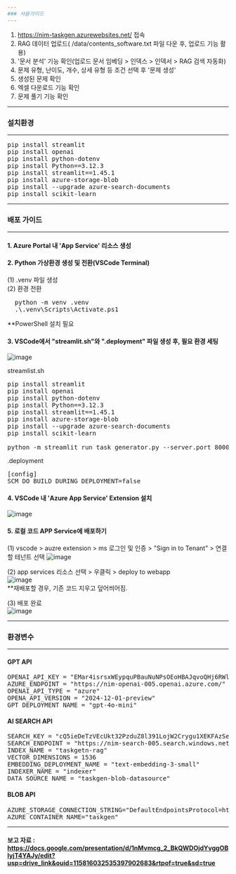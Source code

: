 ```yaml
---
### 사용가이드    
---
```

1. https://nim-taskgen.azurewebsites.net/ 접속
2. RAG 데이터 업로드( /data/contents_software.txt  파일 다운 후, 업로드 기능 활용)  
3. '문서 분석' 기능 확인(업로드 문서 임베딩 > 인덱스 > 인덱서 > RAG 검색 자동화)
5. 문제 유형, 난이도, 개수, 상세 유형 등 조건 선택 후 '문제 생성'  
6. 생성된 문제 확인  
7. 엑셀 다운로드 기능 확인  
8. 문제 풀기 기능 확인  

---
### 설치환경  
---
<pre>pip install streamlit  
pip install openai  
pip install python-dotenv  
pip install Python==3.12.3  
pip install streamlit==1.45.1  
pip install azure-storage-blob  
pip install --upgrade azure-search-documents  
pip install scikit-learn  </pre>

---
### 배포 가이드  
---
#### 1. Azure Portal 내 'App Service' 리소스 생성  
#### 2. Python 가상환경 생성 및 전환(VSCode Terminal)  
(1) .venv 파일 생성  
(2) 환경 전환  
<pre>
  python -m venv .venv  
  .\.venv\Scripts\Activate.ps1  
</pre>  
**PowerShell 설치 필요  

#### 3. VSCode에서 "streamlit.sh"와 ".deployment" 파일 생성 후, 필요 환경 세팅
![image](https://github.com/user-attachments/assets/1e4cc0bd-64b5-4681-81f4-62b99cf812d2)  

streamlist.sh  
<pre>
pip install streamlit  
pip install openai  
pip install python-dotenv  
pip install Python==3.12.3  
pip install streamlit==1.45.1  
pip install azure-storage-blob
pip install --upgrade azure-search-documents
pip install scikit-learn

python -m streamlit run task_generator.py --server.port 8000 --server.address 0.0.0.0  
</pre>

.deployment  
<pre>
[config]  
SCM_DO_BUILD_DURING_DEPLOYMENT=false  
</pre>

#### 4. VSCode 내 'Azure App Service' Extension 설치
![image](https://github.com/user-attachments/assets/f559bd97-c44d-48ce-b45d-57b1e2d7afd1)

#### 5. 로컬 코드 APP Service에 배포하기  
(1) vscode > auzre extension > ms 로그인 및 인증 > "Sign in to Tenant" > 연결할 테넌트 선택
![image](https://github.com/user-attachments/assets/dbf0ae21-f27b-4b3a-b241-ba73a666f1d3)

(2) app services 리소스 선택 > 우클릭 > deploy to webapp  
![image](https://github.com/user-attachments/assets/26740060-0b59-4ed1-b7a9-a970941fc3e8)  
**재배포할 경우, 기존 코드 지우고 덮어씌어짐.

(3) 배포 완료  
![image](https://github.com/user-attachments/assets/4d56b459-d8bb-424e-9526-4ca65de089d6)

---
### 환경변수  
---
#### GPT API  
<pre>OPENAI_API_KEY = "EMar4isrsxWEypquPBauNuNPsOEoHBAJqvoQHj6RWlLfJG8Vu2KCJQQJ99BFACfhMk5XJ3w3AAABACOGhkVF"  
AZURE_ENDPOINT = "https://nim-openai-005.openai.azure.com/"  
OPENAI_API_TYPE = "azure"  
OPENA_API_VERSION = "2024-12-01-preview"  
GPT_DEPLOYMENT_NAME = "gpt-4o-mini"  </pre>

#### AI SEARCH API
<pre>SEARCH_KEY = "cQ5ieDeTzVEcUkt32PzduZ8l391LojW2Crygu1XEKFAzSeBe3HeE"  
SEARCH_ENDPOINT = "https://nim-search-005.search.windows.net"  
INDEX_NAME = "taskgetn-rag"  
VECTOR_DIMENSIONS = 1536  
EMBEDDING_DEPLOYMENT_NAME = "text-embedding-3-small"  
INDEXER_NAME = "indexer"  
DATA_SOURCE_NAME = "taskgen-blob-datasource"  </pre>


#### BLOB API  
<pre>AZURE_STORAGE_CONNECTION_STRING="DefaultEndpointsProtocol=https;AccountName=nimstorage001;AccountKey=N2nYamdbhb7fKJaUxi9j8VttatWx4RcSVE0tgkcq4sg9R07WrNuXC5qMONT+qKOrc/YJ6xTyzs93+AStrvNrCQ==;EndpointSuffix=core.windows.net"  
AZURE_CONTAINER_NAME="taskgen"  </pre>  

---
#### 보고 자료 : https://docs.google.com/presentation/d/1nMvmcg_2_BkQWDOjdYvggOBlyjT4YAJy/edit?usp=drive_link&ouid=115816032535397902683&rtpof=true&sd=true
